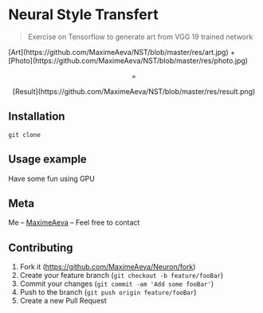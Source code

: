 # Neural Style Transfert
> Exercise on Tensorflow to generate art from VGG 19 trained network
<p align="left">
[Art](https://github.com/MaximeAeva/NST/blob/master/res/art.jpg)
+
[Photo](https://github.com/MaximeAeva/NST/blob/master/res/photo.jpg)
</p>
<p align="center">
=
</p>
<p align="center">
[Result](https://github.com/MaximeAeva/NST/blob/master/res/result.png)
</p>

## Installation

```console
git clone
```

## Usage example

Have some fun using GPU

## Meta

Me – [MaximeAeva](https://github.com/MaximeAeva) – Feel free to contact

## Contributing

1. Fork it (<https://github.com/MaximeAeva/Neuron/fork>)
2. Create your feature branch (`git checkout -b feature/fooBar`)
3. Commit your changes (`git commit -am 'Add some fooBar'`)
4. Push to the branch (`git push origin feature/fooBar`)
5. Create a new Pull Request
